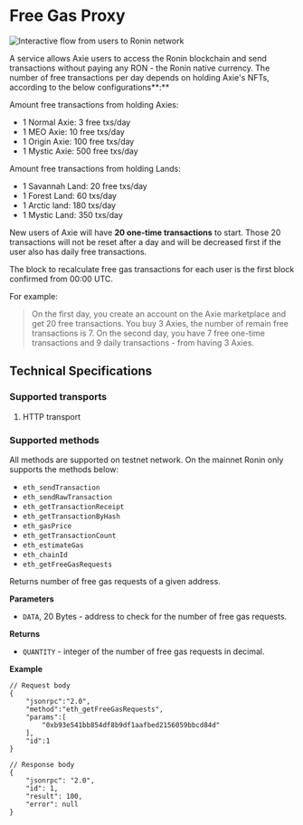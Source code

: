 # Free Gas Proxy

![Interactive flow from users to Ronin network](https://s3.us-west-2.amazonaws.com/secure.notion-static.com/c24caedc-5707-42ce-a72a-e07e0fdaac90/Untitled\_\(2\).png?X-Amz-Algorithm=AWS4-HMAC-SHA256\&X-Amz-Content-Sha256=UNSIGNED-PAYLOAD\&X-Amz-Credential=AKIAT73L2G45EIPT3X45%2F20220210%2Fus-west-2%2Fs3%2Faws4\_request\&X-Amz-Date=20220210T102009Z\&X-Amz-Expires=86400\&X-Amz-Signature=b2d73a8d46cc1c25ba1010b1a97d5d1c677b5b3432bce0282b190551cdf3bfe8\&X-Amz-SignedHeaders=host\&response-content-disposition=filename%20%3D%22Untitled%2520%282%29.png%22\&x-id=GetObject)

A service allows Axie users to access the Ronin blockchain and send transactions without paying any RON - the Ronin native currency. The number of free transactions per day depends on holding Axie's NFTs, according to the below configurations**:**

Amount free transactions from holding Axies:

* 1 Normal Axie: 3 free txs/day
* 1 MEO Axie: 10 free txs/day
* 1 Origin Axie: 100 free txs/day
* 1 Mystic Axie: 500 free txs/day

Amount free transactions from holding Lands:

* 1 Savannah Land: 20 free txs/day
* 1 Forest Land: 60 txs/day
* 1 Arctic land: 180 txs/day
* 1 Mystic Land: 350 txs/day

New users of Axie will have **20 one-time transactions** to start. Those 20 transactions will not be reset after a day and will be decreased first if the user also has daily free transactions.

The block to recalculate free gas transactions for each user is the first block confirmed from 00:00 UTC.

For example:

> On the first day, you create an account on the Axie marketplace and get 20 free transactions. You buy 3 Axies, the number of remain free transactions is 7. On the second day, you have 7 free one-time transactions and 9 daily transactions - from having 3 Axies.

## Technical Specifications

### Supported transports

1. HTTP transport

### Supported methods

All methods are supported on testnet network. On the mainnet Ronin only supports the methods below:

* `eth_sendTransaction`
* `eth_sendRawTransaction`
* `eth_getTransactionReceipt`
* `eth_getTransactionByHash`
* `eth_gasPrice`
* `eth_getTransactionCount`
* `eth_estimateGas`
* `eth_chainId`
* `eth_getFreeGasRequests`

Returns number of free gas requests of a given address.

**Parameters**

* `DATA`, 20 Bytes - address to check for the number of free gas requests.

**Returns**

* `QUANTITY` - integer of the number of free gas requests in decimal.

**Example**

```
// Request body
{
    "jsonrpc":"2.0",
    "method":"eth_getFreeGasRequests",
    "params":[
        "0xb93e541bb854df8b9df1aafbed2156059bbcd84d"
    ],
    "id":1
}

// Response body
{
    "jsonrpc": "2.0",
    "id": 1,
    "result": 100,
    "error": null
}

```
